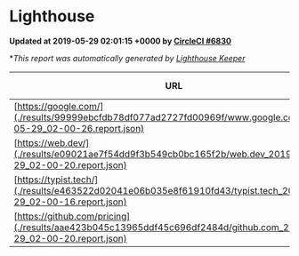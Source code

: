 
# Lighthouse

**Updated at 2019-05-29 02:01:15 +0000 by [CircleCI #6830](https://circleci.com/gh/ItinerisLtd/lighthouse-keeper-example/6830)**

**This report was automatically generated by [Lighthouse Keeper](https://github.com/itinerisltd/lighthouse-keeper)*

| URL | Performance | Accessibility | Best Practices | SEO | PWA | Updated At |
| --- | --- | --- | --- | --- | --- | --- |
| [https://google.com/](./results/99999ebcfdb78df077ad2727fd00969f/www.google.com_2019-05-29_02-00-26.report.json) | 0.95 | 0.86 | 0.93 | 0.83 | 0.56 | 2019-05-29T02:00:26.982Z |
| [https://web.dev/](./results/e09021ae7f54dd9f3b549cb0bc165f2b/web.dev_2019-05-29_02-00-20.report.json) | 0.91 | 0.9 | 1 | 0.96 | 1 | 2019-05-29T02:00:20.443Z |
| [https://typist.tech/](./results/e463522d02041e06b035e8f61910fd43/typist.tech_2019-05-29_02-00-16.report.json) | 1 |  |  |  |  | 2019-05-29T02:00:16.681Z |
| [https://github.com/pricing](./results/aae423b045c13965ddf45c696df2484d/github.com_2019-05-29_02-00-20.report.json) | 0.81 | 0.93 | 0.93 | 0.92 | 0.56 | 2019-05-29T02:00:20.100Z |
